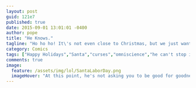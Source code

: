 ```yaml
---
layout: post
guid: 121e7
published: true
date: 2015-09-01 13:01:01 -0400
author: pope
title: "He Knows."
tagline: "Ho ho ho! It\'s not even close to Christmas, but we just want to remind you that Santa is a real human being who is still forced to exist all year long! Ho ho ho!"
category: Comics
tags: ["Happy Holidays","Santa","curses","omniscience","he can't stop it even if he wants to","he really wants to","Merry Christmas","Allston Christmas","I'm going to go cry in the shower now","He Knows","Oh god does He Know"]
comments: true 
image:
  feature: /assets/img/lol/SantaLaborDay.png
  imageHover: "At this point, he's not asking you to be good for goodness', or even your own sake; he just really can't handle watching you revolting people anymore."
---
```


